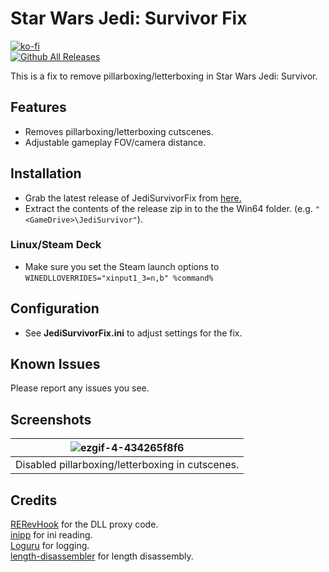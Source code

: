 # Star Wars Jedi: Survivor Fix
[![ko-fi](https://ko-fi.com/img/githubbutton_sm.svg)](https://ko-fi.com/W7W01UAI9)</br>
[![Github All Releases](https://img.shields.io/github/downloads/Lyall/JediSurvivorFix/total.svg)](https://github.com/Lyall/JediSurvivorFix/releases)

This is a fix to remove pillarboxing/letterboxing in Star Wars Jedi: Survivor.

## Features
- Removes pillarboxing/letterboxing cutscenes.
- Adjustable gameplay FOV/camera distance.

## Installation
- Grab the latest release of JediSurvivorFix from [here.](https://github.com/Lyall/JediSurvivorFix/releases)
- Extract the contents of the release zip in to the the Win64 folder. (e.g. `"<GameDrive>\JediSurvivor"`).

### Linux/Steam Deck
- Make sure you set the Steam launch options to `WINEDLLOVERRIDES="xinput1_3=n,b" %command%`

## Configuration
- See **JediSurvivorFix.ini** to adjust settings for the fix.

## Known Issues
Please report any issues you see.

## Screenshots

| ![ezgif-4-434265f8f6](https://user-images.githubusercontent.com/695941/235080189-7e5b2166-6e9e-4190-9259-d9ec0b04c8df.gif) |
|:--:|
| Disabled pillarboxing/letterboxing in cutscenes. |

## Credits

[RERevHook](https://www.nexusmods.com/residentevilrevelations/mods/26) for the DLL proxy code.<br />
[inipp](https://github.com/mcmtroffaes/inipp) for ini reading. <br />
[Loguru](https://github.com/emilk/loguru) for logging. <br />
[length-disassembler](https://github.com/Nomade040/length-disassembler) for length disassembly.
